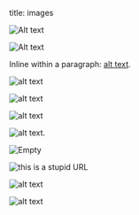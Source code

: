 title: images

![Alt text](/path/to/img.jpg)

![Alt text](/path/to/img.jpg "Optional title")

Inline within a paragraph: [alt text](/url/).

![alt text](/url/  "title preceded by two spaces")

![alt text](/url/  "title has spaces afterward"  )

![alt text](</url/>)

![alt text](</url/> "with a title").

![Empty]()

![this is a stupid URL](http://example.com/(parens).jpg)


![alt text][foo]

  [foo]: /url/

![alt text][bar]

  [bar]: /url/ "Title here"

